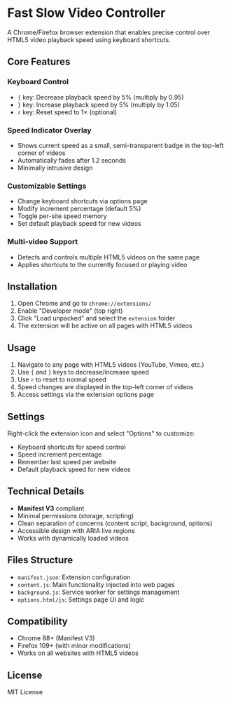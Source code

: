 # Fast Slow Video Controller

A Chrome/Firefox browser extension that enables precise control over HTML5 video playback speed using keyboard shortcuts.

## Core Features

### Keyboard Control
- `{` key: Decrease playback speed by 5% (multiply by 0.95)
- `}` key: Increase playback speed by 5% (multiply by 1.05)
- `r` key: Reset speed to 1× (optional)

### Speed Indicator Overlay
- Shows current speed as a small, semi-transparent badge in the top-left corner of videos
- Automatically fades after 1.2 seconds
- Minimally intrusive design

### Customizable Settings
- Change keyboard shortcuts via options page
- Modify increment percentage (default 5%)
- Toggle per-site speed memory
- Set default playback speed for new videos

### Multi-video Support
- Detects and controls multiple HTML5 videos on the same page
- Applies shortcuts to the currently focused or playing video

## Installation

1. Open Chrome and go to `chrome://extensions/`
2. Enable "Developer mode" (top right)
3. Click "Load unpacked" and select the `extension` folder
4. The extension will be active on all pages with HTML5 videos

## Usage

1. Navigate to any page with HTML5 videos (YouTube, Vimeo, etc.)
2. Use `{` and `}` keys to decrease/increase speed
3. Use `r` to reset to normal speed
4. Speed changes are displayed in the top-left corner of videos
5. Access settings via the extension options page

## Settings

Right-click the extension icon and select "Options" to customize:
- Keyboard shortcuts for speed control
- Speed increment percentage
- Remember last speed per website
- Default playback speed for new videos

## Technical Details

- **Manifest V3** compliant
- Minimal permissions (storage, scripting)
- Clean separation of concerns (content script, background, options)
- Accessible design with ARIA live regions
- Works with dynamically loaded videos

## Files Structure

- `manifest.json`: Extension configuration
- `content.js`: Main functionality injected into web pages
- `background.js`: Service worker for settings management
- `options.html/js`: Settings page UI and logic

## Compatibility

- Chrome 88+ (Manifest V3)
- Firefox 109+ (with minor modifications)
- Works on all websites with HTML5 videos

## License

MIT License
